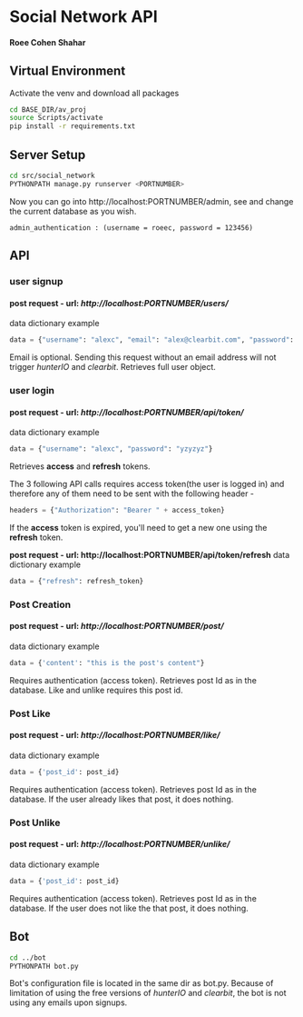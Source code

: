 # Social Network API

#### Roee Cohen Shahar

## Virtual Environment

Activate the venv and download all packages

```bash
cd BASE_DIR/av_proj
source Scripts/activate
pip install -r requirements.txt
```


## Server Setup

```bash
cd src/social_network
PYTHONPATH manage.py runserver <PORTNUMBER>
```
Now you can go into http://localhost:PORTNUMBER/admin, see and change the current database as you wish.
```
admin_authentication : (username = roeec, password = 123456)
```

## API
### user signup
#### post request - url: *http://localhost:PORTNUMBER/users/*
data dictionary example
```python
data = {"username": "alexc", "email": "alex@clearbit.com", "password": "yzyzyz"}
```
Email is optional. Sending this request without an email address will not trigger *hunterIO* and *clearbit*. Retrieves full user object.

### user login
#### post request - url: *http://localhost:PORTNUMBER/api/token/*
data dictionary example
```python
data = {"username": "alexc", "password": "yzyzyz"}
```
Retrieves **access** and **refresh** tokens.

The 3 following API calls requires access token(the user is logged in) and therefore any of them need to be sent with the following header - 

```python
headers = {"Authorization": "Bearer " + access_token}  
```
If the **access** token is expired, you'll need to get a new one using the **refresh** token.
 
**post request - url: http://localhost:PORTNUMBER/api/token/refresh**
data dictionary example
```python
data = {"refresh": refresh_token}  
```

### Post Creation
#### post request - url: *http://localhost:PORTNUMBER/post/*
data dictionary example
```python
data = {'content': "this is the post's content"}
```
Requires authentication (access token). Retrieves post Id as in the database. Like and unlike requires this post id.

### Post Like
#### post request - url: *http://localhost:PORTNUMBER/like/*
data dictionary example
```python
data = {'post_id': post_id}
```
Requires authentication (access token). Retrieves post Id as in the database. If the user already likes that post, it does nothing.

### Post Unlike
#### post request - url: *http://localhost:PORTNUMBER/unlike/*
data dictionary example
```python
data = {'post_id': post_id}
```
Requires authentication (access token). Retrieves post Id as in the database. If the user does not like the that post, it does nothing.

## Bot

```bash
cd ../bot
PYTHONPATH bot.py
``` 
Bot's configuration file is located in the same dir as bot.py. Because of limitation of using the free versions of *hunterIO* and *clearbit*, the bot is not using any emails upon signups.

